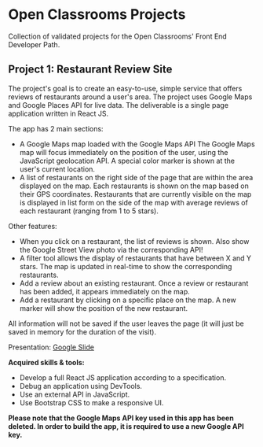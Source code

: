 # Open Classrooms Projects
Collection of validated projects for the Open Classrooms' Front End Developer Path.


## Project 1: Restaurant Review Site

The project's goal is to create an easy-to-use, simple service that offers reviews of restaurants around a user's area.
The project uses Google Maps and Google Places API for live data. The deliverable is a single page application written in React JS.

The app has 2 main sections:
 - A Google Maps map loaded with the Google Maps API
   The Google Maps map will focus immediately on the position of the user, using the JavaScript geolocation API.
   A special color marker is shown at the user's current location.
 - A list of restaurants on the right side of the page that are within the area displayed on the map.
   Each restaurants is shown on the map based on their GPS coordinates.
   Restaurants that are currently visible on the map is displayed in list form on the side of the map with average reviews of each restaurant (ranging from 1 to 5 stars).

Other features:
 - When you click on a restaurant, the list of reviews is shown. Also show the Google Street View photo via the corresponding API! 
 - A filter tool allows the display of restaurants that have between X and Y stars. The map is updated in real-time to show the corresponding restaurants.
 - Add a review about an existing restaurant. Once a review or restaurant has been added, it appears immediately on the map.
 - Add a restaurant by clicking on a specific place on the map. A new marker will show the position of the new restaurant.

All information will not be saved if the user leaves the page (it will just be saved in memory for the duration of the visit).


Presentation: [Google Slide](https://drive.google.com/file/d/14YV1zIYRDK4NsKXDSpzFAMi8YZJjT4LK/view?usp=sharing)


**Acquired skills & tools:**
 - Develop a full React JS application according to a specification.
 - Debug an application using DevTools.
 - Use an external API in JavaScript.
 - Use Bootstrap CSS to make a responsive UI.

**Please note that the Google Maps API key used in this app has been deleted. In order to build the app, it is required to use a new Google API key.**
